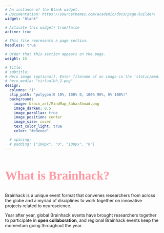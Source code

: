 ```yaml
---
# An instance of the Blank widget.
# Documentation: https://sourcethemes.com/academic/docs/page-builder/
widget: "blank"

# Activate this widget? true/false
active: true

# This file represents a page section.
headless: true

# Order that this section appears on the page.
weight: 15

# title:
# subtitle:
# Hero image (optional). Enter filename of an image in the `static/media/` folder.
# hero_media: "virtualbh_2.png"
design:
  columns: "1"
  clip_path: "polygon(0 10%, 100% 0, 100% 90%, 0% 100%)"
  background:
    image: brain_art/MindMap_SaharAhmad.png
    image_darken: 0.5
    image_parallax: true
    image_position: center
    image_size: cover
    text_color_light: true
    color: "#e3eeed"

  # spacing:
  # padding: ["100px", "0", "100px", "0"]
---
```


<link rel="stylesheet" type="text/css" href="//fonts.googleapis.com/css?family=Pacifico" />

<h2 style="font-family:'Pacifico';font-size:40px;color:#fe97a0">What is Brainhack?</h2>

Brainhack is a unique event format that convenes researchers from across the
globe and a myriad of disciplines to work together on innovative projects
related to neuroscience.

Year after year, global Brainhack events have brought researchers together to
participate in <b>open collaboration</b>, and regional Brainhack events keep the
momentum going throughout the year.

<br>

<div style="text-align:center;color:#fe97a0">
  <i class="fas fa-laptop-house fa-1x"></i>
  &nbsp;&nbsp;&nbsp;&nbsp;
  <i class="fas fa-laptop-house fa-1x"></i>
  &nbsp;&nbsp;&nbsp;&nbsp;
  <i class="fas fa-laptop-house fa-1x"></i>
  &nbsp;&nbsp;&nbsp;&nbsp;
  <i class="fas fa-laptop-house fa-1x"></i>
  &nbsp;&nbsp;&nbsp;&nbsp;
  <i class="fas fa-laptop-house fa-1x"></i>
</div>
